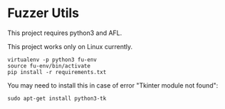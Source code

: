 # Fuzzer Utils
This project requires python3 and AFL.

This project works only on Linux currently.

```
virtualenv -p python3 fu-env
source fu-env/bin/activate
pip install -r requirements.txt
```

You may need to install this in case of error "Tkinter module not found":
```
sudo apt-get install python3-tk
```